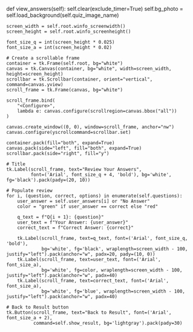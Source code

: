 def view_answers(self):
    self.clear(exclude_timer=True)
    self.bg_photo = self.load_background(self.quiz_image_name)

    screen_width = self.root.winfo_screenwidth()
    screen_height = self.root.winfo_screenheight()

    font_size_q = int(screen_height * 0.025)
    font_size_a = int(screen_height * 0.02)

    # Create a scrollable frame
    container = tk.Frame(self.root, bg="white")
    canvas = tk.Canvas(container, bg="white", width=screen_width, height=screen_height)
    scrollbar = tk.Scrollbar(container, orient="vertical", command=canvas.yview)
    scroll_frame = tk.Frame(canvas, bg="white")

    scroll_frame.bind(
        "<Configure>",
        lambda e: canvas.configure(scrollregion=canvas.bbox("all"))
    )

    canvas.create_window((0, 0), window=scroll_frame, anchor="nw")
    canvas.configure(yscrollcommand=scrollbar.set)

    container.pack(fill="both", expand=True)
    canvas.pack(side="left", fill="both", expand=True)
    scrollbar.pack(side="right", fill="y")

    # Title
    tk.Label(scroll_frame, text="Review Your Answers",
             font=('Arial', font_size_q + 4, 'bold'), bg='white', fg='black').pack(pady=(20, 10))

    # Populate review
    for i, (question, correct, options) in enumerate(self.questions):
        user_answer = self.user_answers[i] or "No Answer"
        color = "green" if user_answer == correct else "red"

        q_text = f"Q{i + 1}: {question}"
        user_text = f"Your Answer: {user_answer}"
        correct_text = f"Correct Answer: {correct}"

        tk.Label(scroll_frame, text=q_text, font=('Arial', font_size_q, 'bold'),
                 bg='white', fg='black', wraplength=screen_width - 100, justify="left").pack(anchor="w", padx=20, pady=(10, 0))
        tk.Label(scroll_frame, text=user_text, font=('Arial', font_size_a),
                 bg='white', fg=color, wraplength=screen_width - 100, justify="left").pack(anchor="w", padx=40)
        tk.Label(scroll_frame, text=correct_text, font=('Arial', font_size_a),
                 bg='white', fg='blue', wraplength=screen_width - 100, justify="left").pack(anchor="w", padx=40)

    # Back to Result button
    tk.Button(scroll_frame, text="Back to Result", font=('Arial', font_size_a + 2),
              command=self.show_result, bg='lightgray').pack(pady=30)
